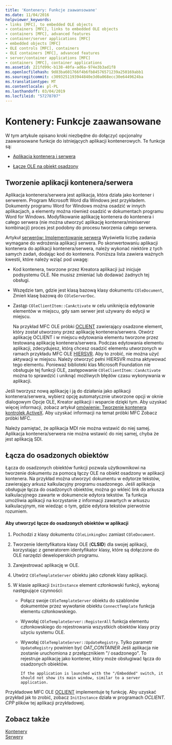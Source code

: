 ```yaml
---
title: 'Kontenery: Funkcje zaawansowane'
ms.date: 11/04/2016
helpviewer_keywords:
- links [MFC], to embedded OLE objects
- containers [MFC], links to embedded OLE objects
- containers [MFC], advanced features
- container/server applications [MFC]
- embedded objects [MFC]
- OLE controls [MFC], containers
- OLE containers [MFC], advanced features
- server/container applications [MFC]
- containers [MFC], container applications
ms.assetid: 221fd99c-b138-40fa-ad6a-974e3b3ad1f8
ms.openlocfilehash: 9d83ba601766f4b6fb84576571239a250169abb1
ms.sourcegitcommit: c3093251193944840e3d0a068ecc30e6449624ba
ms.translationtype: MT
ms.contentlocale: pl-PL
ms.lasthandoff: 03/04/2019
ms.locfileid: "57278707"
---
```

# <a name="containers-advanced-features"></a>Kontenery: Funkcje zaawansowane

W tym artykule opisano kroki niezbędne do dołączyć opcjonalny zaawansowane funkcje do istniejących aplikacji kontenerowych. Te funkcje są:

- [Aplikacja kontenera i serwera](#_core_creating_a_container_server_application)

- [Łącze OLE na obiekt osadzony](#_core_links_to_embedded_objects)

##  <a name="_core_creating_a_container_server_application"></a> Tworzenie aplikacji kontenera/serwera

Aplikacja kontenera/serwera jest aplikacja, która działa jako kontener i serwerem. Program Microsoft Word dla Windows jest przykładem. Dokumenty programu Word for Windows można osadzić w innych aplikacjach, a elementy można również osadzić w dokumentach programu Word for Windows. Modyfikowanie aplikację kontenera do kontenera i całego serwera (nie można utworzyć aplikację kontenera/miniserver kombinacji) proces jest podobny do procesu tworzenia całego serwera.

Artykuł [serwerów: Implementowanie serwera](../mfc/servers-implementing-a-server.md) Wyświetla liczbę zadania wymagane do wdrożenia aplikacji serwera. Po skonwertowaniu aplikacji kontenera do aplikacji kontenera/serwera, należy wykonać niektóre z tych samych zadań, dodając kod do kontenera. Poniższa lista zawiera ważnych kwestii, które należy wziąć pod uwagę:

- Kod kontenera, tworzone przez Kreatora aplikacji już inicjuje podsystemu OLE. Nie musisz zmieniać lub dodawać żadnych tej obsługi.

- Wszędzie tam, gdzie jest klasą bazową klasy dokumentu `COleDocument`, Zmień klasę bazową do `COleServerDoc`.

- Zastąp `COleClientItem::CanActivate` w celu uniknięcia edytowanie elementów w miejscu, gdy sam serwer jest używany do edycji w miejscu.

   Na przykład MFC OLE próbki [OCLIENT](../visual-cpp-samples.md) zawierający osadzone element, który został utworzony przez aplikację kontenera/serwera. Otwórz aplikację OCLIENT i w miejscu edytowania elementu tworzone przez testowaną aplikację kontenera/serwera. Podczas edytowania elementu aplikacji, zdecydujesz, którą chcesz osadzić elementu utworzonych w ramach przykładu MFC OLE [HIERSVR](../visual-cpp-samples.md). Aby to zrobić, nie można użyć aktywacji w miejscu. Należy otworzyć pełni HIERSVR można aktywować tego elementu. Ponieważ biblioteki klas Microsoft Foundation nie obsługuje tej funkcji OLE, zastępowanie `COleClientItem::CanActivate` można to sprawdzić i uniknąć możliwych błędów czasu wykonywania w aplikacji.

Jeśli tworzysz nową aplikację i ją do działania jako aplikacji kontenera/serwera, wybierz opcję automatycznie utworzone opcji w oknie dialogowym Opcje OLE, Kreator aplikacji i wsparcie dzięki tym. Aby uzyskać więcej informacji, zobacz artykuł [omówienie: Tworzenie kontenera kontrolek ActiveX](../mfc/reference/creating-an-mfc-activex-control-container.md). Aby uzyskać informacji na temat próbki MFC Zobacz próbki MFC.

Należy pamiętać, że aplikacja MDI nie można wstawić do niej samej. Aplikacja kontenera/serwera nie można wstawić do niej samej, chyba że jest aplikacją SDI.

##  <a name="_core_links_to_embedded_objects"></a> Łącza do osadzonych obiektów

Łącza do osadzonych obiektów funkcji pozwala użytkownikowi na tworzenie dokumentu za pomocą łączy OLE na obiekt osadzony w aplikacji kontenera. Na przykład można utworzyć dokumentu w edytorze tekstów, zawierający arkusz kalkulacyjny programu osadzonego. Jeśli aplikacja obsługuje łącza do osadzonych obiektów, można go wkleić link do arkusza kalkulacyjnego zawarte w dokumencie edytora tekstów. Ta funkcja umożliwia aplikacji na korzystanie z informacji zawartych w arkuszu kalkulacyjnym, nie wiedząc o tym, gdzie edytora tekstów pierwotnie rozumiem.

#### <a name="to-link-to-embedded-objects-in-your-application"></a>Aby utworzyć łącze do osadzonych obiektów w aplikacji

1. Pochodzi z klasy dokumentu `COleLinkingDoc` zamiast `COleDocument`.

1. Tworzenie Identyfikatora klasy OLE (**CLSID**) dla swojej aplikacji, korzystając z generatorem identyfikator klasy, które są dołączone do OLE narzędzi deweloperskich programu.

1. Zarejestrować aplikację w OLE.

1. Utwórz `COleTemplateServer` obiektu jako członek klasy aplikacji.

1. W klasie aplikacji `InitInstance` element członkowski funkcji, wykonaj następujące czynności:

   - Połącz swoje `COleTemplateServer` obiektu do szablonów dokumentów przez wywołanie obiektu `ConnectTemplate` funkcja elementu członkowskiego.

   - Wywołaj `COleTemplateServer::RegisterAll` funkcja elementu członkowskiego do rejestrowania wszystkich obiektów klasy przy użyciu systemu OLE.

   - Wywołaj `COleTemplateServer::UpdateRegistry`. Tylko parametr `UpdateRegistry` powinien być *OAT_CONTAINER* Jeśli aplikacja nie zostanie uruchomiona z przełącznikiem "/ osadzonego". To rejestruje aplikację jako kontener, który może obsługiwać łącza do osadzonych obiektów.

         If the application is launched with the "/Embedded" switch, it should not show its main window, similar to a server application.

Przykładowe MFC OLE [OCLIENT](../visual-cpp-samples.md) implementuje tę funkcję. Aby uzyskać przykład jak to zrobić, zobacz `InitInstance` działa w programach *OCLIENT. CPP* plików tej aplikacji przykładowej.

## <a name="see-also"></a>Zobacz także

[Kontenery](../mfc/containers.md)<br/>
[Serwery](../mfc/servers.md)
